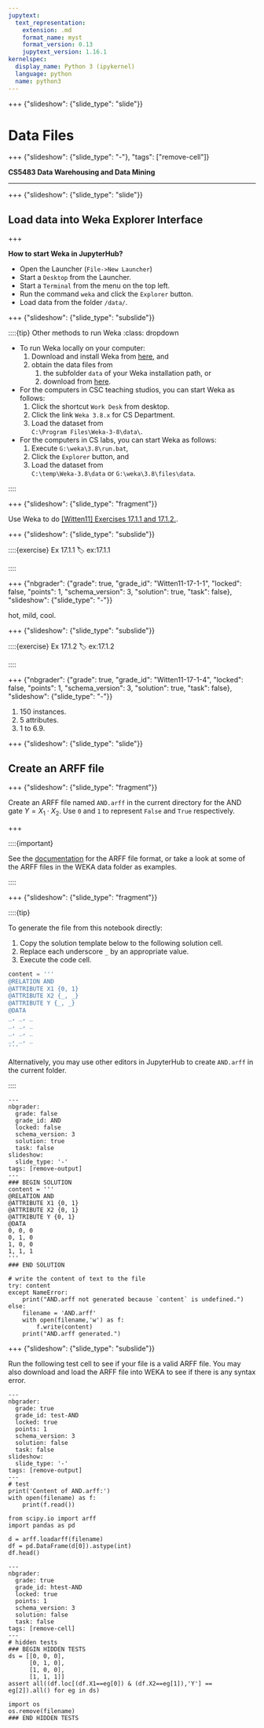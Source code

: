 ```yaml
---
jupytext:
  text_representation:
    extension: .md
    format_name: myst
    format_version: 0.13
    jupytext_version: 1.16.1
kernelspec:
  display_name: Python 3 (ipykernel)
  language: python
  name: python3
---
```


+++ {"slideshow": {"slide_type": "slide"}}

# Data Files

+++ {"slideshow": {"slide_type": "-"}, "tags": ["remove-cell"]}

**CS5483 Data Warehousing and Data Mining**
___

+++ {"slideshow": {"slide_type": "slide"}}

## Load data into Weka Explorer Interface

+++

**How to start Weka in JupyterHub?**

- Open the Launcher (`File->New Launcher`)
- Start a `Desktop` from the Launcher.
- Start a `Terminal` from the menu on the top left.
- Run the command `weka` and click the `Explorer` button.
- Load data from the folder `/data/`.

+++ {"slideshow": {"slide_type": "subslide"}}

::::{tip} Other methods to run Weka
:class: dropdown

- To run Weka locally on your computer:
  1. Download and install Weka from [here][Weka], and
  1. obtain the data files from  
     1. the subfolder `data` of your Weka installation path, or
     1. download from [here][WekaData].  
- For the computers in CSC teaching studios, you can start Weka as follows: 
  1. Click the shortcut `Work Desk` from desktop.
  1. Click the link `Weka 3.8.x` for CS Department.
  1. Load the dataset from  
  `C:\Program Files\Weka-3-8\data\`.
- For the computers in CS labs, you can start Weka as follows: 
  1. Execute `G:\weka\3.8\run.bat`,
  1. Click the `Explorer` button, and
  1. Load the dataset from  
  `C:\temp\Weka-3.8\data` or `G:\weka\3.8\files\data`.

[WekaData]: https://github.com/Waikato/weka-3.8/tree/master/wekadocs/data
[Weka]: https://waikato.github.io/weka-wiki/downloading_weka/

::::

+++ {"slideshow": {"slide_type": "fragment"}}

Use Weka to do [\[Witten11\] Exercises 17.1.1 and 17.1.2.][Witten11].

[Witten11]: https://ebookcentral.proquest.com/lib/cityuhk/reader.action?docID=634862&ppg=595

+++ {"slideshow": {"slide_type": "subslide"}}

::::{exercise} Ex 17.1.1
:label: ex:17.1.1

::::

+++ {"nbgrader": {"grade": true, "grade_id": "Witten11-17-1-1", "locked": false, "points": 1, "schema_version": 3, "solution": true, "task": false}, "slideshow": {"slide_type": "-"}}

hot, mild, cool.

+++ {"slideshow": {"slide_type": "subslide"}}

::::{exercise} Ex 17.1.2
:label: ex:17.1.2

::::

+++ {"nbgrader": {"grade": true, "grade_id": "Witten11-17-1-4", "locked": false, "points": 1, "schema_version": 3, "solution": true, "task": false}, "slideshow": {"slide_type": "-"}}

1. 150 instances.
1. 5 attributes.
1. 1 to 6.9.

+++ {"slideshow": {"slide_type": "slide"}}

## Create an ARFF file

+++ {"slideshow": {"slide_type": "fragment"}}

Create an ARFF file named `AND.arff` in the current directory for the AND gate $Y=X_1\cdot X_2$. Use `0` and `1` to represent `False` and `True` respectively.

+++

::::{important}

See the [documentation](https://waikato.github.io/weka-wiki/formats_and_processing/arff_stable/) for the ARFF file format, or take a look at some of the ARFF files in the WEKA data folder as examples.

::::

+++ {"slideshow": {"slide_type": "fragment"}}

::::{tip}

To generate the file from this notebook directly:
1. Copy the solution template below to the following solution cell.
1. Replace each underscore `_` by an appropriate value.
1. Execute the code cell.

```python
content = '''
@RELATION AND
@ATTRIBUTE X1 {0, 1}
@ATTRIBUTE X2 {_, _}
@ATTRIBUTE Y {_, _}
@DATA
_, _, _
_, _, _
_, _, _
_, _, _
'''
```

Alternatively, you may use other editors in JupyterHub to create `AND.arff` in the current folder.

::::

```{code-cell} ipython3
---
nbgrader:
  grade: false
  grade_id: AND
  locked: false
  schema_version: 3
  solution: true
  task: false
slideshow:
  slide_type: '-'
tags: [remove-output]
---
### BEGIN SOLUTION
content = '''
@RELATION AND
@ATTRIBUTE X1 {0, 1}
@ATTRIBUTE X2 {0, 1}
@ATTRIBUTE Y {0, 1}
@DATA
0, 0, 0
0, 1, 0
1, 0, 0
1, 1, 1
'''
### END SOLUTION

# write the content of text to the file
try: content
except NameError: 
    print("AND.arff not generated because `content` is undefined.")
else:
    filename = 'AND.arff'
    with open(filename,'w') as f:
        f.write(content)
    print("AND.arff generated.")
```

+++ {"slideshow": {"slide_type": "subslide"}}

Run the following test cell to see if your file is a valid ARFF file. You may also download and load the ARFF file into WEKA to see if there is any syntax error.

```{code-cell} ipython3
---
nbgrader:
  grade: true
  grade_id: test-AND
  locked: true
  points: 1
  schema_version: 3
  solution: false
  task: false
slideshow:
  slide_type: '-'
tags: [remove-output]
---
# test
print('Content of AND.arff:')
with open(filename) as f:
    print(f.read())

from scipy.io import arff
import pandas as pd

d = arff.loadarff(filename)
df = pd.DataFrame(d[0]).astype(int)
df.head()
```

```{code-cell} ipython3
---
nbgrader:
  grade: true
  grade_id: htest-AND
  locked: true
  points: 1
  schema_version: 3
  solution: false
  task: false
tags: [remove-cell]
---
# hidden tests
### BEGIN HIDDEN TESTS
ds = [[0, 0, 0],
      [0, 1, 0],
      [1, 0, 0],
      [1, 1, 1]]
assert all((df.loc[(df.X1==eg[0]) & (df.X2==eg[1]),'Y'] == eg[2]).all() for eg in ds)

import os
os.remove(filename)
### END HIDDEN TESTS
```
